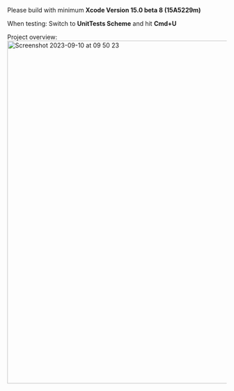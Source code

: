 Please build with minimum **Xcode Version 15.0 beta 8 (15A5229m)**

When testing: Switch to **UnitTests Scheme** and hit **Cmd+U**

Project overview:
<img width="787" alt="Screenshot 2023-09-10 at 09 50 23" src="https://github.com/dimic-milos/Posts/assets/29711016/68bacf8b-6b76-429e-b59f-3df778fa7b86">
